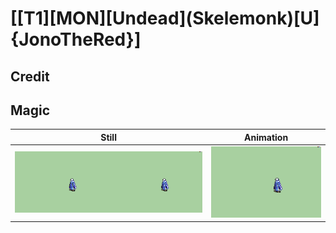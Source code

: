 # [\[T1\]\[MON\]\[Undead\]\(Skelemonk\)\[U\]{JonoTheRed}]

## Credit


	
## Magic

| Still | Animation |
| :---: | :-------: |
| ![Magic still](./Magic_000.png) | ![Magic animation](./Magic.gif) |
